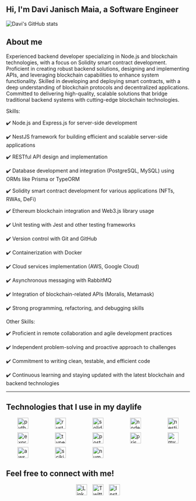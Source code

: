 ## Hi, I'm Davi Janisch Maia, a Software Engineer

![Davi's GitHub stats](https://github-readme-stats.vercel.app/api?username=davi12345452&theme=dark&show_icons=true)

## About me

<div>
<p>Experienced backend developer specializing in Node.js and blockchain technologies, with a focus on Solidity smart contract development. Proficient in creating robust backend solutions, designing and implementing APIs, and leveraging blockchain capabilities to enhance system functionality. Skilled in developing and deploying smart contracts, with a deep understanding of blockchain protocols and decentralized applications. Committed to delivering high-quality, scalable solutions that bridge traditional backend systems with cutting-edge blockchain technologies.</p>
</div>

<p>Skills:</p>

<p>✔️ Node.js and Express.js for server-side development</p>
<p>✔️ NestJS framework for building efficient and scalable server-side applications</p>
<p>✔️ RESTful API design and implementation</p>
<p>✔️ Database development and integration (PostgreSQL, MySQL) using ORMs like Prisma or TypeORM</p>
<p>✔️ Solidity smart contract development for various applications (NFTs, RWAs, DeFi)</p>
<p>✔️ Ethereum blockchain integration and Web3.js library usage</p>
<p>✔️ Unit testing with Jest and other testing frameworks</p>
<p>✔️ Version control with Git and GitHub</p>
<p>✔️ Containerization with Docker</p>
<p>✔️ Cloud services implementation (AWS, Google Cloud)</p>
<p>✔️ Asynchronous messaging with RabbitMQ</p>
<p>✔️ Integration of blockchain-related APIs (Moralis, Metamask)</p>
<p>✔️ Strong programming, refactoring, and debugging skills</p>

<p>Other Skills:</p>

<p>✔️ Proficient in remote collaboration and agile development practices</p>
<p>✔️ Independent problem-solving and proactive approach to challenges</p>
<p>✔️ Commitment to writing clean, testable, and efficient code</p>
<p>✔️ Continuous learning and staying updated with the latest blockchain and backend technologies</p>
<hr>

## Technologies that I use in my daylife

<div style="display: grid; grid-template-columns: repeat(auto-fit, minmax(80px, 1fr)); gap: 10px; justify-items: center;">
  <img height="30" alt="python" src="https://img.shields.io/badge/-Python-3776AB?style=flat&logo=python&logoColor=white" />
  <img height="30" alt="rust" src="https://img.shields.io/badge/-Rust-000000?style=flat&logo=rust&logoColor=white" />
  <img height="30" alt="solidity" src="https://img.shields.io/badge/-Solidity-363636?style=flat&logo=solidity&logoColor=white" />
  <img height="30" alt="nodejs" src="https://img.shields.io/badge/-Node.js-43853D?style=flat&logo=node.js&logoColor=white" />  
  <img height="30" alt="nestjs" src="https://img.shields.io/badge/-NestJs-E0234E?style=flat&logo=nestjs&logoColor=white" />
  <img height="30" alt="express" src="https://img.shields.io/badge/-Express-000000?style=flat&logo=express&logoColor=white" />
  <img height="30" alt="typescript" src="https://img.shields.io/badge/-Typescript-3178C6?style=flat&logo=typescript&logoColor=white" />
  <img height="30" alt="postgresql" src="https://img.shields.io/badge/-PostgreSQL-4169E1?style=flat&logo=postgresql&logoColor=white" />
  <img height="30" alt="prisma" src="https://img.shields.io/badge/-Prisma-2D3748?style=flat&logo=prisma&logoColor=white" />
  <img height="30" alt="mysql" src="https://img.shields.io/badge/-MySQL-4479A1?style=flat&logo=mysql&logoColor=white" />
  <img height="30" alt="aws" src="https://img.shields.io/badge/-AWS-232F3E?style=flat&logo=amazon-aws&logoColor=white" />
  <img height="30" alt="scikit-learn" src="https://img.shields.io/badge/-scikit--learn-F7931E?style=flat&logo=scikit-learn&logoColor=white" />
  <img height="30" alt="numpy" src="https://img.shields.io/badge/-NumPy-013243?style=flat&logo=numpy&logoColor=white" />  
</div>

## Feel free to connect with me!

<div style="display: flex; gap: 15px; justify-content: center;">
  <a href="https://www.linkedin.com/in/davi-janisch-maia-a67275209/" target="_blank" rel="noopener noreferrer">
    <img height="30" alt="LinkedIn" src="https://img.shields.io/badge/-LinkedIn-0077B5?style=flat&logo=linkedin&logoColor=white" />
  </a>
  <a href="https://twitter.com/wg452" target="_blank" rel="noopener noreferrer">
    <img height="30" alt="Twitter" src="https://img.shields.io/badge/-Twitter-1DA1F2?style=flat&logo=twitter&logoColor=white" />
  </a>
  <a href="https://www.instagram.com/davi_maia123/" target="_blank" rel="noopener noreferrer">
    <img height="30" alt="Instagram" src="https://img.shields.io/badge/-Instagram-E4405F?style=flat&logo=instagram&logoColor=white" />
  </a>
</div>

